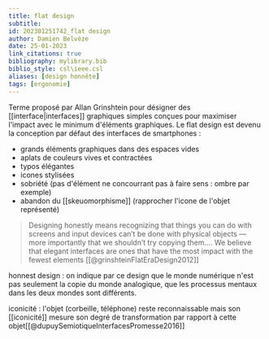 ```yaml
---
title: flat design
subtitle:
id: 202301251742_flat design
author: Damien Belvèze
date: 25-01-2023
link_citations: true
bibliography: mylibrary.bib
biblio_style: csl\ieee.csl
aliases: [design honnête]
tags: [ergonomie]
---
```


Terme proposé par Allan Grinshtein pour désigner des [[interface|interfaces]] graphiques simples conçues pour maximiser l'impact avec le minimum d'éléments graphiques. 
Le flat design est devenu la conception par défaut des interfaces de smartphones : 

- grands éléments graphiques dans des espaces vides
- aplats de couleurs vives et contractées
- typos élégantes
- icones stylisées
- sobriété (pas d'élément ne concourrant pas à faire sens : ombre par exemple)
- abandon du [[skeuomorphisme]] (rapprocher l'icone de l'objet représenté)

> Designing honestly means recognizing that things you can do with screens and input devices can’t be done with physical  objects — more importantly that we shouldn’t try copying them.... We believe that elegant interfaces are ones that have the  most impact with the fewest elements [[@grinshteinFlatEraDesign2012]]

honnest design : on indique par ce design que le monde numérique n'est pas seulement la copie du monde analogique, que les processus mentaux dans les deux mondes sont différents. 

iconicité : l'objet (corbeille, téléphone) reste reconnaissable mais son [[iconicité]] mesure son degré de transformation par rapport à cette objet[[@dupuySemiotiqueInterfacesPromesse2016]]









